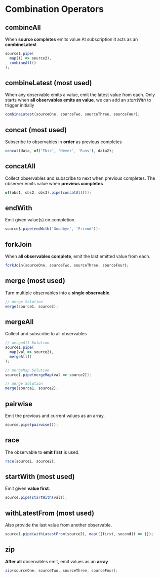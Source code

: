 # Combination Operators

## combineAll

When **source completes** emits value
At subscription it acts as an **combineLatest**

```ts
source1.pipe(
  map(() => source2),
  combineAll()
);
```

## combineLatest (most used)

When any observable emits a value, emit the latest value from each.
Only starts when **all observables emits an value**, we can add an _startWith_ to trigger initially

```ts
combineLatest(sourceOne, sourceTwo, sourceThree, sourceFour);
```

## concat (most used)

Subscribe to observables in **order** as previous completes

```ts
concat(data, of('This', 'Never', 'Runs'), data2);
```

## concatAll

Collect observables and subscribe to next when previous completes.
The observer emits value when **previeus completes**

```ts
of(obs1, obs2, obs3).pipe(concatAll());
```

## endWith

Emit given value(s) on completion.

```ts
source$.pipe(endWith('Goodbye', 'Friend'));
```

## forkJoin

When **all observables complete**, emit the last emitted value from each.

```ts
forkJoin(sourceOne, sourceTwo, sourceThree, sourceFour);
```

## merge (most used)

Turn multiple observables into a **single observable**.

```ts
// merge Solution
merge(source1, source2);
```

## mergeAll

Collect and subscribe to all observables

```ts
// mergeAll Solution
source1.pipe(
  map(val => source2),
  mergeAll()
);
```

```ts
// mergeMap Solution
source1.pipe(mergeMap(val => source2));
```

```ts
// merge Solution
merge(source1, source2);
```

## pairwise

Emit the previous and current values as an array.

```ts
source.pipe(pairwise());
```

## race

The observable to **emit first** is used.

```ts
race(source1, source2);
```

## startWith (most used)

Emit given **value first**.

```ts
source.pipe(startWith(val));
```

## withLatestFrom (most used)

Also provide the last value from another observable.

```ts
source1.pipe(withLatestFrom(source2), map(([first, second]) => {});
```

## zip

**After all** observables emit, emit values as an **array**

```ts
zip(sourceOne, sourceTwo, sourceThree, sourceFour);
```
